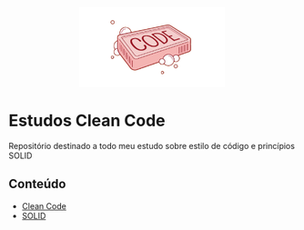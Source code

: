 <div align="center">
    <img src="assets/codigo-limpo-clean-code.png" widht="200px" height="140px">
</div>

# Estudos Clean Code
Repositório destinado a todo meu estudo sobre estilo de código e princípios SOLID

## Conteúdo
- [Clean Code]()
- [SOLID]()
